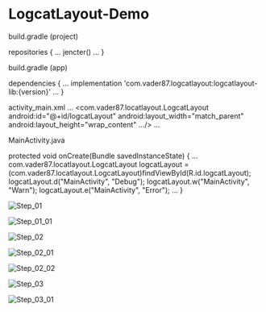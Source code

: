 # LogcatLayout-Demo

build.gradle (project)

repositories {
  ...
  jencter()
  ...
}


build.gradle (app)

dependencies {
  ...
  implementation 'com.vader87.logcatlayout:logcatlayout-lib:{version}'
  ...
}

activity_main.xml
...
<com.vader87.locatlayout.LogcatLayout
        android:id="@+id/logcatLayout"
        android:layout_width="match_parent"
        android:layout_height="wrap_content"
        .../>
...

MainActivity.java

protected void onCreate(Bundle savedInstanceState) {
  ...
  com.vader87.locatlayout.LogcatLayout logcatLayout = (com.vader87.locatlayout.LogcatLayout)findViewById(R.id.logcatLayout);
  logcatLayout.d("MainActivity", "Debug");
  logcatLayout.w("MainActivity", "Warn");
  logcatLayout.e("MainActivity", "Error");
  ...
}

![Step_01](https://user-images.githubusercontent.com/20555542/91975726-ce2b3880-ed5a-11ea-8703-79eaf1cd880d.PNG)


![Step_01_01](https://user-images.githubusercontent.com/20555542/91975768-e1d69f00-ed5a-11ea-95a1-fb446d873526.PNG)

![Step_02](https://user-images.githubusercontent.com/20555542/91975790-ea2eda00-ed5a-11ea-923d-316192333ab8.PNG)

![Step_02_01](https://user-images.githubusercontent.com/20555542/91975807-f0bd5180-ed5a-11ea-8131-36ffee02ffab.PNG)

![Step_02_02](https://user-images.githubusercontent.com/20555542/91975821-f6b33280-ed5a-11ea-81d7-05d585880bd9.PNG)

![Step_03](https://user-images.githubusercontent.com/20555542/91975844-fe72d700-ed5a-11ea-868d-f80a9992cf59.PNG)

![Step_03_01](https://user-images.githubusercontent.com/20555542/91975859-05014e80-ed5b-11ea-9e47-3e20ef532f46.PNG)
